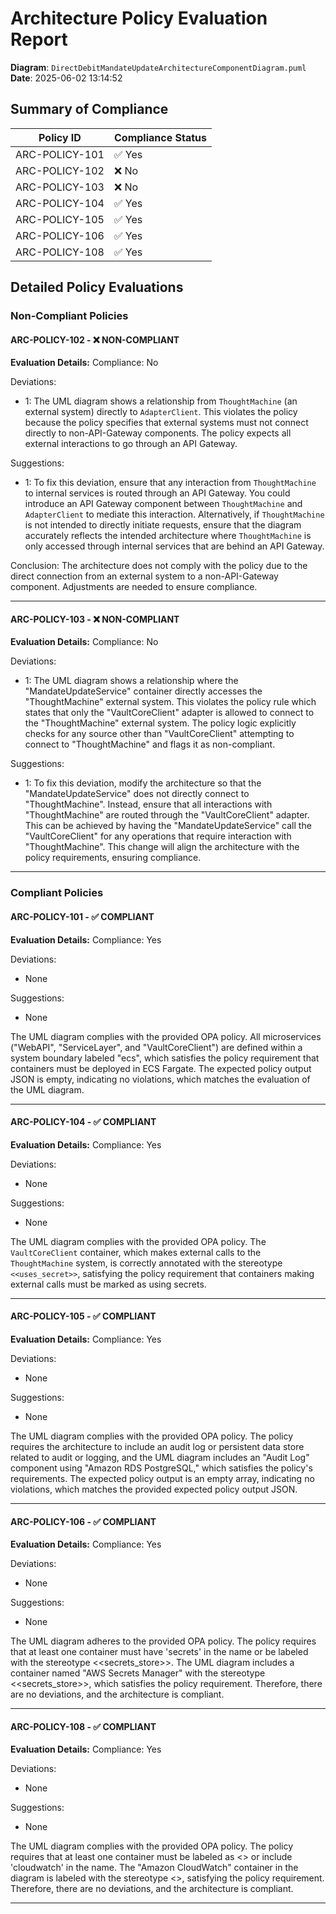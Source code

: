 # Architecture Policy Evaluation Report

**Diagram**: `DirectDebitMandateUpdateArchitectureComponentDiagram.puml`
**Date**: 2025-06-02 13:14:52

## Summary of Compliance

| Policy ID      | Compliance Status |
|----------------|-------------------|
| ARC-POLICY-101      | ✅ Yes    |
| ARC-POLICY-102      | ❌ No    |
| ARC-POLICY-103      | ❌ No    |
| ARC-POLICY-104      | ✅ Yes    |
| ARC-POLICY-105      | ✅ Yes    |
| ARC-POLICY-106      | ✅ Yes    |
| ARC-POLICY-108      | ✅ Yes    |

## Detailed Policy Evaluations

### Non-Compliant Policies

#### ARC-POLICY-102 - ❌ NON-COMPLIANT

**Evaluation Details:**
Compliance: No

Deviations:
- 1: The UML diagram shows a relationship from `ThoughtMachine` (an external system) directly to `AdapterClient`. This violates the policy because the policy specifies that external systems must not connect directly to non-API-Gateway components. The policy expects all external interactions to go through an API Gateway.

Suggestions:
- 1: To fix this deviation, ensure that any interaction from `ThoughtMachine` to internal services is routed through an API Gateway. You could introduce an API Gateway component between `ThoughtMachine` and `AdapterClient` to mediate this interaction. Alternatively, if `ThoughtMachine` is not intended to directly initiate requests, ensure that the diagram accurately reflects the intended architecture where `ThoughtMachine` is only accessed through internal services that are behind an API Gateway.

Conclusion: The architecture does not comply with the policy due to the direct connection from an external system to a non-API-Gateway component. Adjustments are needed to ensure compliance.

---

#### ARC-POLICY-103 - ❌ NON-COMPLIANT

**Evaluation Details:**
Compliance: No

Deviations:
- 1: The UML diagram shows a relationship where the "MandateUpdateService" container directly accesses the "ThoughtMachine" external system. This violates the policy rule which states that only the "VaultCoreClient" adapter is allowed to connect to the "ThoughtMachine" external system. The policy logic explicitly checks for any source other than "VaultCoreClient" attempting to connect to "ThoughtMachine" and flags it as non-compliant.

Suggestions:
- 1: To fix this deviation, modify the architecture so that the "MandateUpdateService" does not directly connect to "ThoughtMachine". Instead, ensure that all interactions with "ThoughtMachine" are routed through the "VaultCoreClient" adapter. This can be achieved by having the "MandateUpdateService" call the "VaultCoreClient" for any operations that require interaction with "ThoughtMachine". This change will align the architecture with the policy requirements, ensuring compliance.

---

### Compliant Policies

#### ARC-POLICY-101 - ✅ COMPLIANT

**Evaluation Details:**
Compliance: Yes

Deviations:
- None

Suggestions:
- None

The UML diagram complies with the provided OPA policy. All microservices ("WebAPI", "ServiceLayer", and "VaultCoreClient") are defined within a system boundary labeled "ecs", which satisfies the policy requirement that containers must be deployed in ECS Fargate. The expected policy output JSON is empty, indicating no violations, which matches the evaluation of the UML diagram.

---

#### ARC-POLICY-104 - ✅ COMPLIANT

**Evaluation Details:**
Compliance: Yes

Deviations:
- None

Suggestions:
- None

The UML diagram complies with the provided OPA policy. The `VaultCoreClient` container, which makes external calls to the `ThoughtMachine` system, is correctly annotated with the stereotype `<<uses_secret>>`, satisfying the policy requirement that containers making external calls must be marked as using secrets.

---

#### ARC-POLICY-105 - ✅ COMPLIANT

**Evaluation Details:**
Compliance: Yes

Deviations:
- None

Suggestions:
- None

The UML diagram complies with the provided OPA policy. The policy requires the architecture to include an audit log or persistent data store related to audit or logging, and the UML diagram includes an "Audit Log" component using "Amazon RDS PostgreSQL," which satisfies the policy's requirements. The expected policy output is an empty array, indicating no violations, which matches the provided expected policy output JSON.

---

#### ARC-POLICY-106 - ✅ COMPLIANT

**Evaluation Details:**
Compliance: Yes

Deviations:
- None

Suggestions:
- None

The UML diagram adheres to the provided OPA policy. The policy requires that at least one container must have 'secrets' in the name or be labeled with the stereotype <<secrets_store>>. The UML diagram includes a container named "AWS Secrets Manager" with the stereotype <<secrets_store>>, which satisfies the policy requirement. Therefore, there are no deviations, and the architecture is compliant.

---

#### ARC-POLICY-108 - ✅ COMPLIANT

**Evaluation Details:**
Compliance: Yes

Deviations:
- None

Suggestions:
- None

The UML diagram complies with the provided OPA policy. The policy requires that at least one container must be labeled as <<observability>> or include 'cloudwatch' in the name. The "Amazon CloudWatch" container in the diagram is labeled with the stereotype <<observability>>, satisfying the policy requirement. Therefore, there are no deviations, and the architecture is compliant.

---

